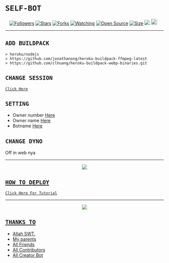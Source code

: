 # ```SELF-BOT```
<p align="center">
<a href="https://github.com/zeeoneofc/followers"><img title="Followers" src="https://img.shields.io/github/followers/zeeoneofc?color=red&style=flat-square"></a>
<a href="https://github.com/LihhXd/wa/stargazers/"><img title="Stars" src="https://img.shields.io/github/stars/LihhXd/wa?color=blue&style=flat-square"></a>
<a href="https://github.com/LihhXd/wa/network/members"><img title="Forks" src="https://img.shields.io/github/forks/LihhXd/wa?color=red&style=flat-square"></a>
<a href="https://github.com/LihhXd/wa/watchers"><img title="Watching" src="https://img.shields.io/github/watchers/LihhXd/wa?label=Watchers&color=blue&style=flat-square"></a>
<a href="https://github.com/LihhXd/wa"><img title="Open Source" src="https://badges.frapsoft.com/os/v2/open-source.svg?v=103"></a>
<a href="https://github.com/LihhXd/wa/"><img title="Size" src="https://img.shields.io/github/repo-size/LihhXd/wa?style=flat-square&color=green"></a>
<a href="https://hits.seeyoufarm.com"><img src="https://hits.seeyoufarm.com/api/count/incr/badge.svg?url=https%3A%2F%2Fgithub.com%2Fzeeoneofc%2FAlphab0t11&count_bg=%2379C83D&title_bg=%23555555&icon=probot.svg&icon_color=%2300FF6D&title=hits&edge_flat=false"/></a>
<a href="https://github.com/zeeoneofc/Alphab0t10/graphs/commit-activity"><img height="20" src="https://img.shields.io/badge/Maintained%3F-yes-green.svg"></a>&nbsp;&nbsp;
</p>
<p align='center'>
    </p>

-------

## `ADD BUILDPACK`

```
> heroku/nodejs
> https://github.com/jonathanong/heroku-buildpack-ffmpeg-latest
> https://github.com/clhuang/heroku-buildpack-webp-binaries.git
```

## `CHANGE SESSION`

[`Click Here`](https://github.com/LihhXd/wa/blob/master/session.json#L1)

## `SETTING`

- Owner number [Here](https://github.com/LihhXd/wa/blob/master/settings.json#L1)
- Owner name [Here](https://github.com/LihhXd/wa/blob/master/settings.json#L1)
- Botname [Here](https://github.com/LihhXd/wa/blob/master/settings.json#L1)

## `CHANGE DYNO`

Off in web nya

----------

<p align="center">
  <a href="https://youtu.be/_CP2_1Yqauo"><img src="https://h.top4top.io/p_21537gafi1.jpg" />
</p>

## ```HOW TO DEPLOY```

[`Click Here For Tutorial`](https://youtu.be/5HgB__wARjM)<br>

----------

<p align="center">
  <a href="https://youtu.be/_CP2_1Yqauo"><img src="https://a.top4top.io/p_2081imvxm1.jpg" />
</p>


## `THANKS TO`

- Allah SWT.
- My parents
- All Friends
- All Contributors
- All Creator Bot
